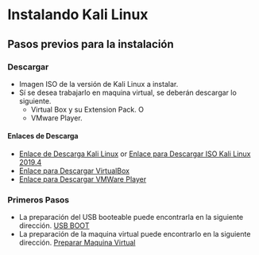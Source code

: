 # Instalando Kali Linux
## Pasos previos para la instalación
### Descargar
* Imagen ISO de la versión de Kali Linux a instalar.
* Sí se desea trabajarlo en maquina virtual, se deberán descargar lo siguiente.
    * Virtual Box y su Extension Pack.
    O
    * VMware Player.

#### Enlaces de Descarga
* [Enlace de Descarga Kali Linux](https://www.kali.org/downloads/) 
or [Enlace para Descargar ISO Kali Linux 2019.4](https://cdimage.kali.org/kali-2019.4/kali-linux-2019.4-gnome-amd64.iso)
* [Enlace para Descargar VirtualBox](https://www.virtualbox.org/wiki/Downloads)
* [Enlace para Descargar VMWare Player](https://my.vmware.com/en/web/vmware/free#desktop_end_user_computing/vmware_workstation_player/15_0)


### Primeros Pasos
* La preparación del USB booteable puede encontrarla en la siguiente dirección.
[USB BOOT](../primera-parte/2-USBBoot.md#creacion-de-usb-booteable)
* La preparación de la maquina virtual puede encontrarlo en la siguiente dirección.
[Preparar Maquina Virtual](../primera-parte/2-USBBoot.md#preparar-una-maquina-virtual)